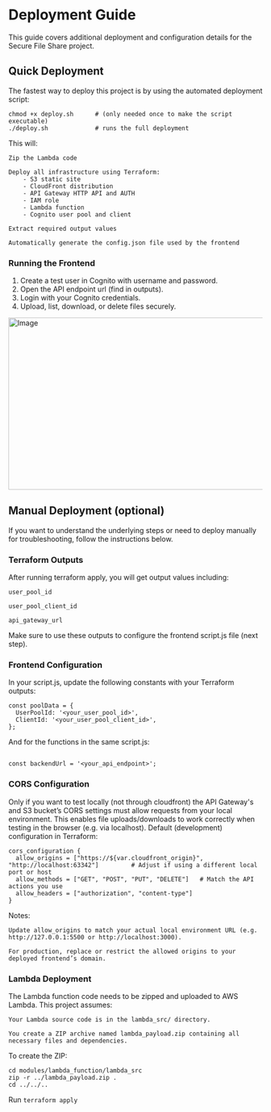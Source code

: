 
# Deployment Guide

This guide covers additional deployment and configuration details for the Secure File Share project.

## **Quick Deployment**

The fastest way to deploy this project is by using the automated deployment script:

```
chmod +x deploy.sh      # (only needed once to make the script executable)
./deploy.sh             # runs the full deployment
```

This will:

    Zip the Lambda code

    Deploy all infrastructure using Terraform:
        - S3 static site
        - CloudFront distribution
        - API Gateway HTTP API and AUTH
        - IAM role
        - Lambda function
        - Cognito user pool and client

    Extract required output values

    Automatically generate the config.json file used by the frontend

### Running the Frontend

1. Create a test user in Cognito with username and password.
2. Open the API endpoint url (find in outputs).
2. Login with your Cognito credentials.
3. Upload, list, download, or delete files securely.

<img width="591" height="341" alt="Image" src="https://github.com/user-attachments/assets/e5c562a3-07d7-486f-bfa3-ce4f719b954f" />


## **Manual Deployment** (optional)

If you want to understand the underlying steps or need to deploy manually for troubleshooting, follow the instructions below.

### Terraform Outputs

After running terraform apply, you will get output values including:

    user_pool_id

    user_pool_client_id

    api_gateway_url

Make sure to use these outputs to configure the frontend script.js file (next step).

### Frontend Configuration

In your script.js, update the following constants with your Terraform outputs:

```
const poolData = {
  UserPoolId: '<your_user_pool_id>',
  ClientId: '<your_user_pool_client_id>',
};

```

And for the functions in the same script.js:

```

const backendUrl = '<your_api_endpoint>';

```
### CORS Configuration

Only if you want to test locally (not through cloudfront) the API Gateway's and S3 bucket’s CORS settings must allow requests from your local environment. This enables file uploads/downloads to work correctly when testing in the browser (e.g. via localhost).
Default (development) configuration in Terraform:

```
cors_configuration {
  allow_origins = ["https://${var.cloudfront_origin}", "http://localhost:63342"]         # Adjust if using a different local port or host
  allow_methods = ["GET", "POST", "PUT", "DELETE"]   # Match the API actions you use
  allow_headers = ["authorization", "content-type"]
}
```

Notes:

    Update allow_origins to match your actual local environment URL (e.g. http://127.0.0.1:5500 or http://localhost:3000).

    For production, replace or restrict the allowed origins to your deployed frontend’s domain.

### Lambda Deployment

The Lambda function code needs to be zipped and uploaded to AWS Lambda. This project assumes:

    Your Lambda source code is in the lambda_src/ directory.

    You create a ZIP archive named lambda_payload.zip containing all necessary files and dependencies.

To create the ZIP:

```
cd modules/lambda_function/lambda_src
zip -r ../lambda_payload.zip .
cd ../../..
```

Run ```terraform apply```
